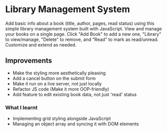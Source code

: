 # Library Management System

Add basic info about a book (title, author, pages, read status) using this simple library management system built with JavaScript. View and manage your books on a single page. Click "Add Book" to add a new one, "Library" to view/manage, "Delete" to remove, and "Read" to mark as read/unread. Customize and extend as needed.

## Improvements

- Make the styling more aesthetically pleasing
- Add a cancel button on the submit form
- Make it run on a live server, not just locally
- Refactor JS code (Make it more OOP-friendly)
- Add feature to edit existing book data, not just 'read' status

### What I learnt

- Implementing grid styling alongside JavaScript
- Managing an object array and syncing it with DOM elements
